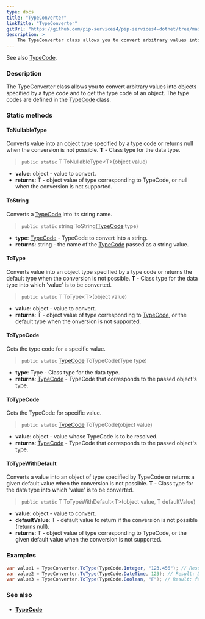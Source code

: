 ```yaml
---
type: docs
title: "TypeConverter"
linkTitle: "TypeConverter"
gitUrl: "https://github.com/pip-services4/pip-services4-dotnet/tree/main/pip-services4-commons-dotnet"
description: > 
    The TypeConverter class allows you to convert arbitrary values into objects specified by a code type and to get the type code of an object.
---
```

See also [TypeCode](../../convert/type_code).

### Description
The TypeConverter class allows you to convert arbitrary values into objects specified by a type code and to get the type code of an object. The type codes are defined in the [TypeCode](../../convert/type_code) class.


### Static methods

#### ToNullableType
Converts value into an object type specified by a type code or returns null when the conversion is not possible.
**T** - Class type for the data type.

> `public static` T ToNullableType\<T\>(object value)

- **value**: object - value to convert.
- **returns**: T - object value of type corresponding to TypeCode, or null when the conversion is not supported.

#### ToString
Converts a [TypeCode](../../convert/type_code) into its string name.

> `public static` string ToString([TypeCode](../../convert/type_code) type)

- **type**: [TypeCode](../../convert/type_code) - TypeCode to convert into a string.
- **returns**: string - the name of the [TypeCode](../../convert/type_code) passed as a string value.

#### ToType
Converts value into an object type specified by a type code or returns the default type when the conversion is not possible.
**T** - Class type for the data type into which 'value' is to be converted.

> `public static` T ToType\<T\>(object value)

- **value**: object - value to convert.
- **returns**: T - object value of type corresponding to [TypeCode](../../convert/type_code), or the default type when the onversion is not supported.


#### ToTypeCode
Gets the type code for a specific value.

> `public static` [TypeCode](../../convert/type_code) ToTypeCode(Type type)

- **type**: Type - 	Class type for the data type.
- **returns**: [TypeCode](../../convert/type_code) - TypeCode that corresponds to the passed object's type.


#### ToTypeCode
Gets the TypeCode for specific value.

> `public static` [TypeCode](../../convert/type_code) ToTypeCode(object value)

- **value**: object - value whose TypeCode is to be resolved.
- **returns**: [TypeCode](../../convert/type_code) - TypeCode that corresponds to the passed object's type.


#### ToTypeWithDefault
Converts a value into an object of type specified by TypeCode or returns a given default value when the conversion is not possible.
**T** - Class type for the data type into which 'value' is to be converted.

> `public static` T ToTypeWithDefault\<T\>(object value, T defaultValue)

- **value**: object - value to convert.
- **defaultValue**: T - default value to return if the conversion is not possible (returns null).
- **returns**: T - object value of type corresponding to TypeCode, or the given default value when the conversion is not supported.

### Examples


```cs
var value1 = TypeConverter.ToType(TypeCode.Integer, "123.456"); // Result: 123
var value2 = TypeConverter.ToType(TypeCode.DateTime, 123); // Result: DateTime(123)
var value3 = TypeConverter.ToType(TypeCode.Boolean, "F"); // Result: false
```

### See also
- #### [TypeCode](../../convert/type_code)

